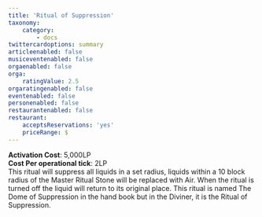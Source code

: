 ```yaml
---
title: 'Ritual of Suppression'
taxonomy:
    category:
        - docs
twittercardoptions: summary
articleenabled: false
musiceventenabled: false
orgaenabled: false
orga:
    ratingValue: 2.5
orgaratingenabled: false
eventenabled: false
personenabled: false
restaurantenabled: false
restaurant:
    acceptsReservations: 'yes'
    priceRange: $
---
```


**Activation Cost**: 5,000LP  
**Cost Per operational tick**: 2LP  
This ritual will suppress all liquids in a set radius, liquids within a 10 block radius of the Master Ritual Stone will be replaced with Air. When the ritual is turned off the liquid will return to its original place. This ritual is named The Dome of Suppression in the hand book but in the Diviner, it is the Ritual of Suppression. 
